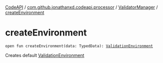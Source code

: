 [CodeAPI](../../index.md) / [com.github.jonathanxd.codeapi.processor](../index.md) / [ValidatorManager](index.md) / [createEnvironment](.)

# createEnvironment

`open fun createEnvironment(data: TypedData): `[`ValidationEnvironment`](../-validation-environment/index.md)

Creates default [ValidationEnvironment](../-validation-environment/index.md)

